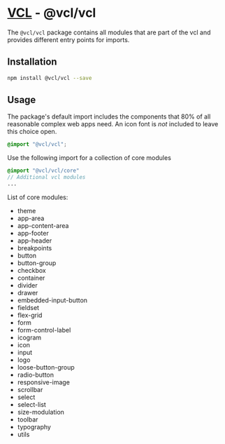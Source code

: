 # [VCL](https://vcl.github.io/) - @vcl/vcl

The `@vcl/vcl` package contains all modules that are part of the vcl and provides different entry points for imports.

## Installation

```sh
npm install @vcl/vcl --save
```

## Usage

The package's default import includes the components that 80% of all reasonable complex web apps need.
An icon font is _not_ included to leave this choice open.

```scss
@import "@vcl/vcl";
```

Use the following import for a collection of core modules

```scss
@import "@vcl/vcl/core"
// Additional vcl modules
...
```

List of core modules:

- theme
- app-area
- app-content-area
- app-footer
- app-header
- breakpoints
- button
- button-group
- checkbox
- container
- divider
- drawer
- embedded-input-button
- fieldset
- flex-grid
- form
- form-control-label
- icogram
- icon
- input
- logo
- loose-button-group
- radio-button
- responsive-image
- scrollbar
- select
- select-list
- size-modulation
- toolbar
- typography
- utils